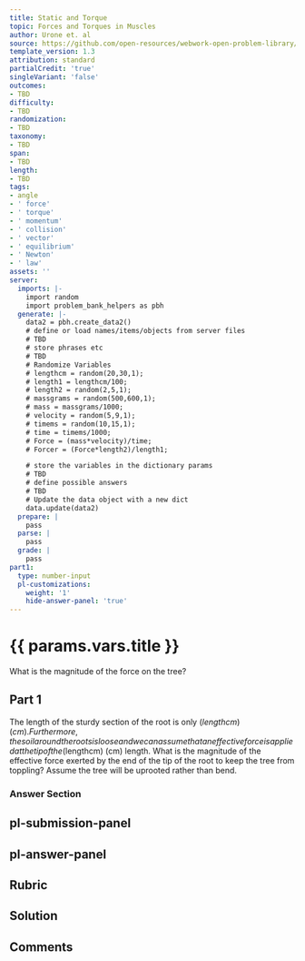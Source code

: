 ```yaml
---
title: Static and Torque
topic: Forces and Torques in Muscles
author: Urone et. al
source: https://github.com/open-resources/webwork-open-problem-library/tree/master/Contrib/BrockPhysics/College_Physics_Urone/9.Static_and_Torque/9-06.Forces_and_Torques_in_Muscles/NU_U17_09_06_013.pg
template_version: 1.3
attribution: standard
partialCredit: 'true'
singleVariant: 'false'
outcomes:
- TBD
difficulty:
- TBD
randomization:
- TBD
taxonomy:
- TBD
span:
- TBD
length:
- TBD
tags:
- angle
- ' force'
- ' torque'
- ' momentum'
- ' collision'
- ' vector'
- ' equilibrium'
- ' Newton'
- ' law'
assets: ''
server:
  imports: |-
    import random
    import problem_bank_helpers as pbh
  generate: |-
    data2 = pbh.create_data2()
    # define or load names/items/objects from server files
    # TBD
    # store phrases etc
    # TBD
    # Randomize Variables
    # lengthcm = random(20,30,1);
    # length1 = lengthcm/100;
    # length2 = random(2,5,1);
    # massgrams = random(500,600,1);
    # mass = massgrams/1000;
    # velocity = random(5,9,1);
    # timems = random(10,15,1);
    # time = timems/1000;
    # Force = (mass*velocity)/time;
    # Forcer = (Force*length2)/length1;

    # store the variables in the dictionary params
    # TBD
    # define possible answers
    # TBD
    # Update the data object with a new dict
    data.update(data2)
  prepare: |
    pass
  parse: |
    pass
  grade: |
    pass
part1:
  type: number-input
  pl-customizations:
    weight: '1'
    hide-answer-panel: 'true'
---
```


# {{ params.vars.title }} 


What is the magnitude of the force on the tree?

## Part 1 
The length of the sturdy section of the root is only ($lengthcm) (cm). Furthermore, the soil around the roots is loose and we can assume that an effective force is applied at the tip of the ($lengthcm) (cm) length. What is the magnitude of the effective force exerted by the end of the tip of the root to keep the tree from toppling? Assume the tree will be uprooted rather than bend. 


 ### Answer Section


## pl-submission-panel 


## pl-answer-panel 


## Rubric 


## Solution 


## Comments 


